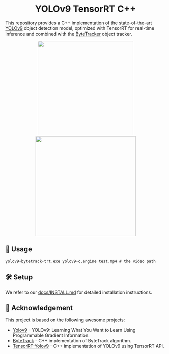 
<h1 align="center"><span>YOLOv9 TensorRT C++</span></h1>

This repository provides a C++ implementation of the state-of-the-art [YOLOv9](https://github.com/WongKinYiu/yolov9) object detection model, optimized with TensorRT for real-time inference and combined with the [ByteTracker](https://github.com/Vertical-Beach/ByteTrack-cpp) object tracker.

<p align="center" margin: 0 auto;>
  <img src="assets/demo.gif" width="300px" />
  <img src="assets/demo2.gif" width="315px" /> 
</p>

## 🚀 Usage

``` shell
yolov9-bytetrack-trt.exe yolov9-c.engine test.mp4 # the video path
```

## 🛠️ Setup

We refer to our [docs/INSTALL.md](https://github.com/spacewalk01/tensorrt-yolov9/blob/main/docs/INSTALL.md) for detailed installation instructions.

## 👏 Acknowledgement

This project is based on the following awesome projects:
- [Yolov9](https://github.com/WongKinYiu/yolov9) - YOLOv9: Learning What You Want to Learn Using Programmable Gradient Information.
- [ByteTrack](https://github.com/Vertical-Beach/ByteTrack-cpp) - C++ implementation of ByteTrack algorithm.
- [TensorRT-Yolov9](https://github.com/spacewalk01/tensorrt-yolov9) - C++ implementation of YOLOv9 using TensorRT API.
